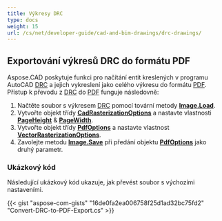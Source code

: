 ```yaml
---
title: Výkresy DRC
type: docs
weight: 15
url: /cs/net/developer-guide/cad-and-bim-drawings/drc-drawings/
---
```


## **Exportování výkresů DRC do formátu PDF**

Aspose.CAD poskytuje funkci pro načítání entit kreslených v programu AutoCAD [DRC](https://docs.fileformat.com/3d/drc/) a jejich vykreslení jako celého výkresu do formátu [PDF](https://docs.fileformat.com/pdf/). Přístup k převodu z [DRC](https://docs.fileformat.com/3d/drc/) do [PDF](https://docs.fileformat.com/pdf/) funguje následovně:

1. Načtěte soubor s výkresem [DRC](https://docs.fileformat.com/3d/drc/) pomocí tovární metody [**Image.Load**](https://reference.aspose.com/cad/net/aspose.cad.image/load/methods/2).
1. Vytvořte objekt třídy [**CadRasterizationOptions**](https://reference.aspose.com/cad/net/aspose.cad.imageoptions/cadrasterizationoptions) a nastavte vlastnosti [**PageHeight**](https://reference.aspose.com/cad/net/aspose.cad.imageoptions/vectorrasterizationoptions/properties/pageheight) & [**PageWidth**](https://reference.aspose.com/cad/net/aspose.cad.imageoptions/vectorrasterizationoptions/properties/pagewidth).
1. Vytvořte objekt třídy [**PdfOptions**](https://reference.aspose.com/cad/net/aspose.cad.imageoptions/pdfoptions) a nastavte vlastnost [**VectorRasterizationOptions**](https://reference.aspose.com/cad/net/aspose.cad.imageoptions/vectorrasterizationoptions).
1. Zavolejte metodu [**Image.Save**](https://reference.aspose.com/cad/net/aspose.cad/image/methods/save/index) při předání objektu [**PdfOptions**](https://reference.aspose.com/cad/net/aspose.cad.imageoptions/pdfoptions) jako druhý parametr.

### Ukázkový kód

Následující ukázkový kód ukazuje, jak převést soubor s výchozími nastaveními.


{{< gist "aspose-com-gists" "16de0fa2ea006758f25d1ad32bc75fd2" "Convert-DRC-to-PDF-Export.cs" >}}

